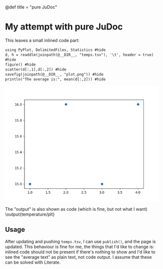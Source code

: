 @def title = "pure JuDoc"

# My attempt with pure JuDoc

This leaves a small inlined code part:

```julia:temperature/plt
using PyPlot, DelimitedFiles, Statistics #hide
d, h = readdlm(joinpath(@__DIR__, "temps.tsv"), '\t', header = true) #hide
figure() #hide
scatter(d[:,1],d[:,2]) #hide
savefig(joinpath(@__DIR__, "plot.png")) #hide
println("The average is:", mean(d[:,2])) #hide
```
![the plot](/assets/temperature/plot.png)

The "output" is also shown as code (which is fine, but not what I want)
\output{temperature/plt}

## Usage

After updating and pushing `temps.tsv`, I can use `publish()`, and the page is updated.
This behaviour is fine for me, the things that I'd like to change is: inlined code should not be present if there's nothing to show and I'd like to see the "average text" as plain text, not code output.
I assume that these can be solved with Literate.
